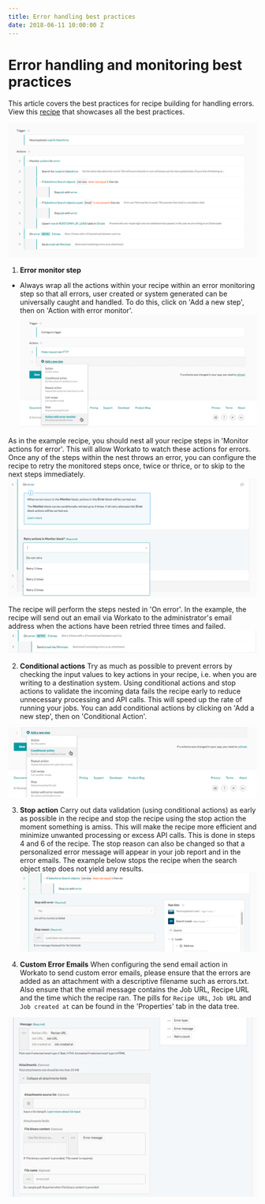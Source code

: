 ```yaml
---
title: Error handling best practices
date: 2018-06-11 10:00:00 Z
---
```


# Error handling and monitoring best practices

This article covers the best practices for recipe building for handling errors. View this [recipe](https://www.workato.com/recipes/696621) that showcases all the best practices.

![Error Handling Recipe](/assets/images/building-best-practices/error-handling-eg1.png)

1. **Error monitor step**
- Always wrap all the actions within your recipe within an error monitoring step so that all errors, user created or system generated can be universally caught and handled. To do this, click on 'Add a new step', then on 'Action with error monitor'.
![error monitor step](/assets/images/building-best-practices/error-handling-error-monitor.png)

As in the example recipe, you should nest all your recipe steps in 'Monitor actions for error'. This will allow Workato to watch these actions for errors. Once any of the steps within the nest throws an error, you can configure the recipe to retry the monitored steps once, twice or thrice, or to skip to the next steps immediately. 
![error monitor step2](/assets/images/building-best-practices/error-handling-error-monitor2.png)

The recipe will perform the steps nested in 'On error'. In the example, the recipe will send out an email via Workato to the administrator's email address when the actions have been retried three times and failed. 
![error monitor step3](/assets/images/building-best-practices/error-handling-eg2.png)

2. **Conditional actions**
Try as much as possible to prevent errors by checking the input values to key actions in your recipe, i.e. when you are writing to a destination system. Using conditional actions and stop actions to validate the incoming data fails the recipe early to reduce unnecessary processing and API calls. This will speed up the rate of running your jobs. You can add conditional actions by clicking on 'Add a new step', then on 'Conditional Action'.

![error monitor step4](/assets/images/building-best-practices/error-handling-eg4.png)

3. **Stop action**
Carry out data validation (using conditional actions) as early as possible in the recipe and stop the recipe using the stop action the moment something is amiss. This will make the recipe more efficient and minimize unwanted processing or excess API calls. This is done in steps 4 and 6 of the recipe. The stop reason can also be changed so that a personalized error message will appear in your job report and in the error emails. The example below stops the recipe when the search object step does not yield any results. 
![error monitor step3](/assets/images/building-best-practices/error-handling-eg3.png)


4. **Custom Error Emails**
When configuring the send email action in Workato to send custom error emails, please ensure that the errors are added as an attachment with a descriptive filename such as errors.txt. Also ensure that the email message contains the Job URL, Recipe URL and the time which the recipe ran. The pills for `Recipe URL`, `Job URL` and `Job created at` can be found in the 'Properties' tab in the data tree. 

![error monitor step5](/assets/images/building-best-practices/error-handling-eg5.png)

